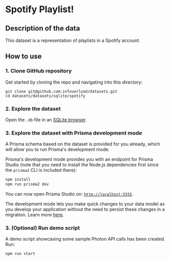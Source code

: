 # Spotify Playlist!

## Description of the data

This dataset is a representation of playlists in a Spotify account.  

## How to use

### 1. Clone GitHub repository

Get started by cloning the repo and navigating into this directory:

```
git clone git@github.com:infoverload/datasets.git
cd datasets/datasets/sqlite/spotify
```

### 2. Explore the dataset

Open the `.db` file in an [SQLite browser](https://sqliteonline.com/).


### 3. Explore the dataset with Prisma development mode

A Prisma schema based on the dataset is provided for you already, which will allow you to run Prisma's development mode. 

Prisma's development mode provides you with an endpoint for Prisma Studio (note that you need to install the Node.js dependencies first since the `prisma2` CLI is included there):

```sh
npm install
npm run prisma2 dev
```

You can now open Prisma Studio on: [`http://localhost:5555`](http://localhost:5555).

The development mode lets you make quick changes to your data model as you develop your application without the need to persist these changes in a migration.  Learn more [here](https://github.com/prisma/prisma2/blob/master/docs/development-mode.md).


### 3. (Optional) Run demo script

A demo script showcasing some sample Photon API calls has been created.  Run:

```sh
npm run start
```
